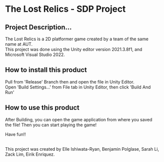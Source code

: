 # The Lost Relics - SDP Project 

## Project Description...
The Lost Relics is a 2D platformer game created by a team of the same name at AUT.<br /> 
This project was done using the Unity editor version 2021.3.8f1, and Microsoft Visual Studio 2022.

## How to install this product
Pull from 'Release' Branch then and open the file in Unity Editor.<br /> 
Open 'Build Settings...' from File tab in Unity Editor, then click 'Build And Run'

## How to use this product
After Building, you can open the game application from where you saved the file!
Then you can start playing the game! 

Have fun!!



<br />This project was created by Elle Ishiwata-Ryan, Benjamin Polglase, Sarah Li, Zack Lim, Eirik Enriquez.
